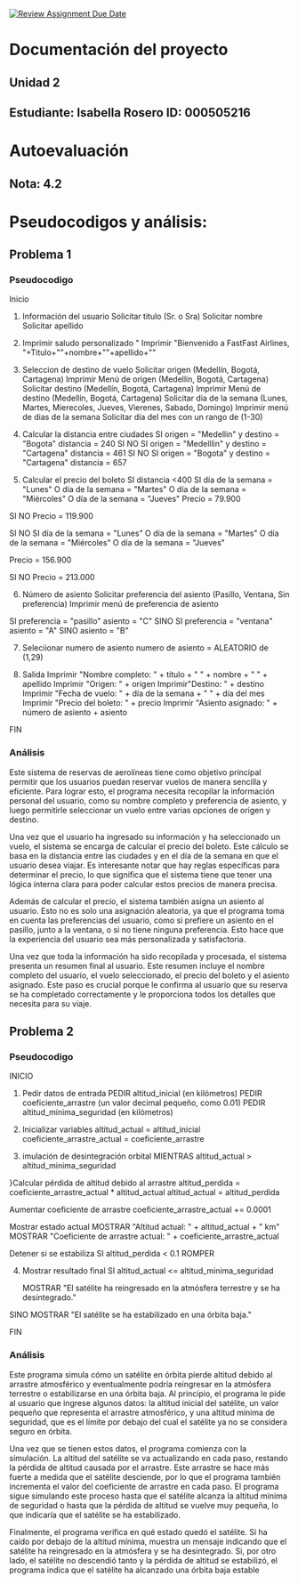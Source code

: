 [![Review Assignment Due Date](https://classroom.github.com/assets/deadline-readme-button-22041afd0340ce965d47ae6ef1cefeee28c7c493a6346c4f15d667ab976d596c.svg)](https://classroom.github.com/a/fz23fUQP)
# Documentación del proyecto
## Unidad 2

Estudiante: Isabella Rosero 
ID:  000505216
---
# Autoevaluación
## Nota: 4.2


# Pseudocodigos y análisis:
## Problema 1
### Pseudocodigo

Inicio

1. Información del usuario
Solicitar titulo (Sr. o Sra)
Solicitar nombre
Solicitar apellido

2. Imprimir saludo personalizado "
Imprimir "Bienvenido a FastFast Airlines, "+Titulo+""+nombre+""+apellido+""

3. Seleccion de destino de vuelo
Solicitar origen (Medellín, Bogotá, Cartagena)
Imprimir Menú de origen (Medellín, Bogotá, Cartagena)
Solicitar destino (Medellín, Bogotá, Cartagena)
Imprimir Menú de destino (Medellín, Bogotá, Cartagena)
Solicitar dia de la semana (Lunes, Martes, Mierecoles, Jueves, Vierenes, Sabado, Domingo)
Imprimir menú de dias de la semana 
Solicitar día del mes con un rango de (1-30)

4. Calcular la distancia entre ciudades 
SI origen = "Medellin" y destino = "Bogota"
  distancia = 240
SI NO SI origen = "Medelllin" y destino = "Cartagena"
  distancia = 461
SI NO SI origen = "Bogota" y destino = "Cartagena"
  distancia = 657

5. Calcular el precio del boleto 
SI distancia <400
  SI día de la semana = "Lunes" O día de la semana = "Martes" O día de la semana = "Miércoles" O día de la semana = "Jueves"
   Precio = 79.900

SI NO
   Precio = 119.900

SI NO 
  SI día de la semana = "Lunes" O día de la semana = "Martes" O día de la semana = "Miércoles" O día de la semana = "Jueves"

   Precio = 156.900

SI NO
   Precio = 213.000

6. Número de asiento
Solicitar preferencia del asiento (Pasillo, Ventana, Sin preferencia)
Imprimir menú de preferencia de asiento 

SI preferencia = "pasillo"
    asiento = "C"
SINO SI preferencia = "ventana"
    asiento = "A"
SINO
    asiento = "B"

7. Seleciionar numero de asiento
 numero de asiento = ALEATORIO de (1,29)

8. Salida
Imprimir "Nombre completo: " + título + " " + nombre + " " + apellido
Imprimir "Origen: " + origen
Imprimir"Destino: " + destino
Imprimir "Fecha de vuelo: " + día de la semana + " " + día del mes
Imprimir "Precio del boleto: " + precio
Imprimir "Asiento asignado: " + número de asiento + asiento

FIN

### Análisis
Este sistema de reservas de aerolíneas tiene como objetivo principal permitir que los usuarios puedan reservar vuelos de manera sencilla y eficiente. Para lograr esto, el programa necesita recopilar la información personal del usuario, como su nombre completo y preferencia de asiento, y luego permitirle seleccionar un vuelo entre varias opciones de origen y destino.

Una vez que el usuario ha ingresado su información y ha seleccionado un vuelo, el sistema se encarga de calcular el precio del boleto. Este cálculo se basa en la distancia entre las ciudades y en el día de la semana en que el usuario desea viajar. Es interesante notar que hay reglas específicas para determinar el precio, lo que significa que el sistema tiene que tener una lógica interna clara para poder calcular estos precios de manera precisa.

Además de calcular el precio, el sistema también asigna un asiento al usuario. Esto no es solo una asignación aleatoria, ya que el programa toma en cuenta las preferencias del usuario, como si prefiere un asiento en el pasillo, junto a la ventana, o si no tiene ninguna preferencia. Esto hace que la experiencia del usuario sea más personalizada y satisfactoria.

Una vez que toda la información ha sido recopilada y procesada, el sistema presenta un resumen final al usuario. Este resumen incluye el nombre completo del usuario, el vuelo seleccionado, el precio del boleto y el asiento asignado. Este paso es crucial porque le confirma al usuario que su reserva se ha completado correctamente y le proporciona todos los detalles que necesita para su viaje.

## Problema 2
### Pseudocodigo

INICIO

1. Pedir datos de entrada
PEDIR altitud_inicial (en kilómetros)
PEDIR coeficiente_arrastre (un valor decimal pequeño, como 0.01)
PEDIR altitud_minima_seguridad (en kilómetros)

2. Inicializar variables
altitud_actual = altitud_inicial
coeficiente_arrastre_actual = coeficiente_arrastre

3. imulación de desintegración orbital
MIENTRAS altitud_actual > altitud_minima_seguridad

}Calcular pérdida de altitud debido al arrastre
    altitud_perdida = coeficiente_arrastre_actual * altitud_actual
    altitud_actual = altitud_perdida

Aumentar coeficiente de arrastre
    coeficiente_arrastre_actual += 0.0001

Mostrar estado actual
    MOSTRAR "Altitud actual: " + altitud_actual + " km"
    MOSTRAR "Coeficiente de arrastre actual: " + coeficiente_arrastre_actual

Detener si se estabiliza
    SI altitud_perdida < 0.1
        ROMPER

4. Mostrar resultado final
SI altitud_actual <= altitud_minima_seguridad

    MOSTRAR "El satélite ha reingresado en la atmósfera terrestre y se ha desintegrado."
   
SINO
    MOSTRAR "El satélite se ha estabilizado en una órbita baja."

FIN

### Análisis

Este programa simula cómo un satélite en órbita pierde altitud debido al arrastre atmosférico y eventualmente podría reingresar en la atmósfera terrestre o estabilizarse en una órbita baja. Al principio, el programa le pide al usuario que ingrese algunos datos: la altitud inicial del satélite, un valor pequeño que representa el arrastre atmosférico, y una altitud mínima de seguridad, que es el límite por debajo del cual el satélite ya no se considera seguro en órbita.

Una vez que se tienen estos datos, el programa comienza con la simulación. La altitud del satélite se va actualizando en cada paso, restando la pérdida de altitud causada por el arrastre. Este arrastre se hace más fuerte a medida que el satélite desciende, por lo que el programa también incrementa el valor del coeficiente de arrastre en cada paso. El programa sigue simulando este proceso hasta que el satélite alcanza la altitud mínima de seguridad o hasta que la pérdida de altitud se vuelve muy pequeña, lo que indicaría que el satélite se ha estabilizado.

Finalmente, el programa verifica en qué estado quedó el satélite. Si ha caído por debajo de la altitud mínima, muestra un mensaje indicando que el satélite ha reingresado en la atmósfera y se ha desintegrado. Si, por otro lado, el satélite no descendió tanto y la pérdida de altitud se estabilizó, el programa indica que el satélite ha alcanzado una órbita baja estable
